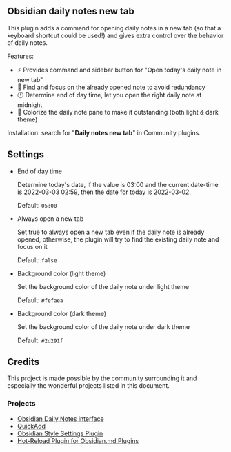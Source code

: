 ## Obsidian daily notes new tab

This plugin adds a command for opening daily notes in a new tab (so that a keyboard shortcut could be used!) and gives extra control over the behavior of daily notes.

Features:
- ⚡️ Provides command and sidebar button for "Open today's daily note in new tab"
- 🔎 Find and focus on the already opened note to avoid redundancy
- 🕐 Determine end of day time, let you open the right daily note at midnight
- 🌈 Colorize the daily note pane to make it outstanding (both light & dark theme)

Installation: search for "**Daily notes new tab**" in Community plugins.

## Settings

- End of day time

    Determine today's date, if the value is 03:00 and the current date-time is 2022-03-03 02:59, then the date for today is 2022-03-02.

    Default: `05:00`
- Always open a new tab

    Set true to always open a new tab even if the daily note is already opened, otherwise, the plugin will try to find the existing daily note and focus on it

    Default: `false`
- Background color (light theme)

    Set the background color of the daily note under light theme

    Default: `#fefaea`

- Background color (dark theme)

    Set the background color of the daily note under dark theme

    Default: `#2d291f`

## Credits

This project is made possible by the community surrounding it and especially the wonderful projects listed in this document.

### Projects

- [Obsidian Daily Notes interface](https://github.com/liamcain/obsidian-daily-notes-interface)
- [QuickAdd](https://github.com/chhoumann/quickadd)
- [Obsidian Style Settings Plugin](https://github.com/mgmeyers/obsidian-style-settings)
- [Hot-Reload Plugin for Obsidian.md Plugins](https://github.com/pjeby/hot-reload)
